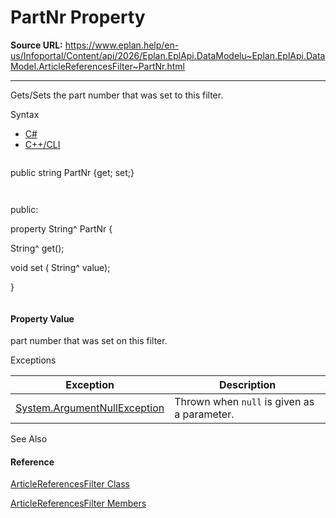 # PartNr Property

**Source URL:** https://www.eplan.help/en-us/Infoportal/Content/api/2026/Eplan.EplApi.DataModelu~Eplan.EplApi.DataModel.ArticleReferencesFilter~PartNr.html

---

Gets/Sets the part number that was set to this filter.

Syntax

- [C#](#i-syntax-CS)
- [C++/CLI](#i-syntax-CPP2005)

```
```
public string PartNr {get; set;}
```
```

```
```
public:
property String^ PartNr {
   String^ get();
   void set (    String^ value);
}
```
```

#### Property Value

part number that was set on this filter.

Exceptions

| Exception | Description |
| --- | --- |
| [System.ArgumentNullException](#) | Thrown when `null` is given as a parameter. |



See Also

#### Reference

[ArticleReferencesFilter Class](Eplan.EplApi.DataModelu~Eplan.EplApi.DataModel.ArticleReferencesFilter.html)
  
[ArticleReferencesFilter Members](Eplan.EplApi.DataModelu~Eplan.EplApi.DataModel.ArticleReferencesFilter_members.html)